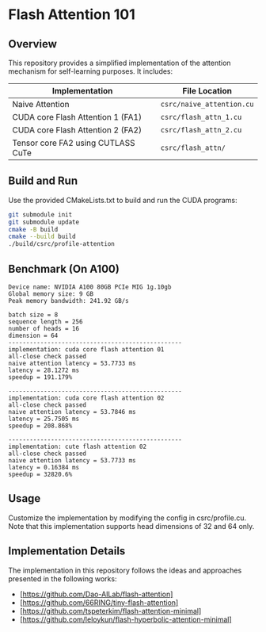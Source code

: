 # Flash Attention 101

## Overview

This repository provides a simplified implementation of the attention mechanism for self-learning purposes. It includes:

| Implementation | File Location |
|----------------|---------------|
| Naive Attention | `csrc/naive_attention.cu` |
| CUDA core Flash Attention 1 (FA1) | `csrc/flash_attn_1.cu` |
| CUDA core Flash Attention 2 (FA2) | `csrc/flash_attn_2.cu` |
| Tensor core FA2 using CUTLASS CuTe | `csrc/flash_attn/` |

## Build and Run
Use the provided CMakeLists.txt to build and run the CUDA programs:

```bash
git submodule init
git submodule update
cmake -B build
cmake --build build
./build/csrc/profile-attention
```

## Benchmark (On A100)
```
Device name: NVIDIA A100 80GB PCIe MIG 1g.10gb
Global memory size: 9 GB
Peak memory bandwidth: 241.92 GB/s

batch size = 8
sequence length = 256
number of heads = 16
dimension = 64
-------------------------------------------------
implementation: cuda core flash attention 01
all-close check passed
naive attention latency = 53.7733 ms
latency = 28.1272 ms
speedup = 191.179%

-------------------------------------------------
implementation: cuda core flash attention 02
all-close check passed
naive attention latency = 53.7846 ms
latency = 25.7505 ms
speedup = 208.868%

-------------------------------------------------
implementation: cute flash attention 02
all-close check passed
naive attention latency = 53.7733 ms
latency = 0.16384 ms
speedup = 32820.6%
```

## Usage
Customize the implementation by modifying the config in csrc/profile.cu. Note that this implementation supports head dimensions of 32 and 64 only.

## Implementation Details
The implementation in this repository follows the ideas and approaches presented in the following works:

- [https://github.com/Dao-AILab/flash-attention]
- [https://github.com/66RING/tiny-flash-attention]
- [https://github.com/tspeterkim/flash-attention-minimal]
- [https://github.com/leloykun/flash-hyperbolic-attention-minimal]
